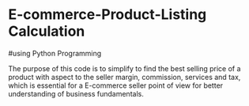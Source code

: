 # E-commerce-Product-Listing Calculation

#using Python Programming

The purpose of this code is to simplify to find the best selling price of a product with aspect to the seller margin, commission, services and tax, which is essential for a E-commerce seller point of view for better understanding of business fundamentals.
